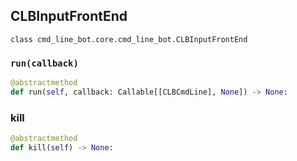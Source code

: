 ## CLBInputFrontEnd
`class cmd_line_bot.core.cmd_line_bot.CLBInputFrontEnd`

### `run(callback)`

```python
@abstractmethod
def run(self, callback: Callable[[CLBCmdLine], None]) -> None:
```

### kill
```python
@abstractmethod
def kill(self) -> None:
```
